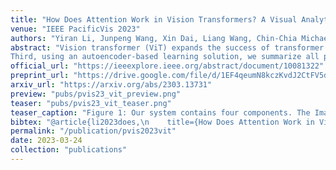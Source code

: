```yaml
---
title: "How Does Attention Work in Vision Transformers? A Visual Analytics Attempt"
venue: "IEEE PacificVis 2023"
authors: "Yiran Li, Junpeng Wang, Xin Dai, Liang Wang, Chin-Chia Michael Yeh, Yan Zheng, Liang Wang, Kwan-Liu Ma"
abstract: "Vision transformer (ViT) expands the success of transformer models from sequential data to images. The model decomposes an image into many smaller patches and arranges them into a sequence. Multi-head self-attentions are then applied to the sequence to learn the attention between patches. Despite many successful interpretations of transformers on sequential data, little effort has been devoted to the interpretation of ViTs, and many questions remain unanswered. For example, among the numerous attention heads, which one is more important? How strong are individual patches attending to their spatial neighbors in different heads? What attention patterns have individual heads learned? In this work, we answer these questions through a visual analytics approach. Specifically, we first identify ___what___ heads are more important in ViTs by introducing multiple pruning-based metrics. Then, we profile the spatial distribution of attention strengths between patches inside individual heads, as well as the trend of attention strengths across attention layers.
Third, using an autoencoder-based learning solution, we summarize all possible attention patterns that individual heads could learn. Examining the attention strengths and patterns of the important heads, we answer ___why___ they are important. Through concrete case studies with experienced deep learning experts on multiple ViTs, we validate the effectiveness of our solution that deepens the understanding of ViTs from *head importance*, *head attention strength*, and *head attention pattern*."
official_url: "https://ieeexplore.ieee.org/abstract/document/10081322"
preprint_url: "https://drive.google.com/file/d/1EF4qeumN8kczKvdJ2CtFV5dYIATYbifN/view?usp=share_link"
arxiv_url: "https://arxiv.org/abs/2303.13731"
preview: "pubs/pvis23_vit_preview.png"
teaser: "pubs/pvis23_vit_teaser.png"
teaser_caption: "Figure 1: Our system contains four components. The Image Overview (A) lays out all images for selection. The Head Importance View (B) shows all heads in different importance metrics (B1) and dissects a head's importance through partial pruning (B2, B3). The attention strengths between patches in a head are shown in the Attention Strength View (C), where users first obtain an overview of all heads (C1), and then focus on one head (C2, C3). The Attention Pattern View (D) clusters all heads by their attention pattern (D1), and presents the pattern details in one head (D2~D5)."
bibtex: "@article{li2023does,\n    title={How Does Attention Work in Vision Transformers? A Visual Analytics Attempt},\n    author={Li, Yiran and Wang, Junpeng and Dai, Xin and Wang, Liang and Yeh, Chin-Chia Michael and Zheng, Yan and Zhang, Wei and Ma, Kwan-Liu},\n    journal={IEEE Transactions on Visualization and Computer Graphics},\n    year={2023},\n   publisher={IEEE}\n}"
permalink: "/publication/pvis2023vit"
date: 2023-03-24
collection: "publications"
---
```

